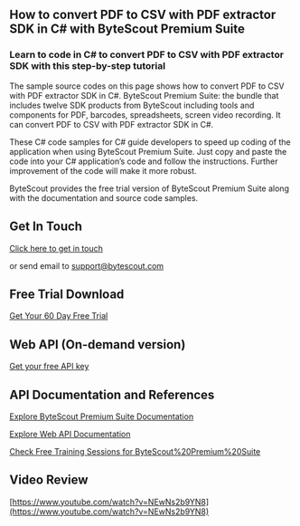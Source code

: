## How to convert PDF to CSV with PDF extractor SDK in C# with ByteScout Premium Suite

### Learn to code in C# to convert PDF to CSV with PDF extractor SDK with this step-by-step tutorial

The sample source codes on this page shows how to convert PDF to CSV with PDF extractor SDK in C#. ByteScout Premium Suite: the bundle that includes twelve SDK products from ByteScout including tools and components for PDF, barcodes, spreadsheets, screen video recording. It can convert PDF to CSV with PDF extractor SDK in C#.

 These C# code samples for C# guide developers to speed up coding of the application when using ByteScout Premium Suite. Just copy and paste the code into your C# application’s code and follow the instructions. Further improvement of the code will make it more robust.

ByteScout provides the free trial version of ByteScout Premium Suite along with the documentation and source code samples.

## Get In Touch

[Click here to get in touch](https://bytescout.zendesk.com/hc/en-us/requests/new?subject=ByteScout%20Premium%20Suite%20Question)

or send email to [support@bytescout.com](mailto:support@bytescout.com?subject=ByteScout%20Premium%20Suite%20Question) 

## Free Trial Download

[Get Your 60 Day Free Trial](https://bytescout.com/download/web-installer?utm_source=github-readme)

## Web API (On-demand version)

[Get your free API key](https://pdf.co/documentation/api?utm_source=github-readme)

## API Documentation and References

[Explore ByteScout Premium Suite Documentation](https://bytescout.com/documentation/index.html?utm_source=github-readme)

[Explore Web API Documentation](https://pdf.co/documentation/api?utm_source=github-readme)

[Check Free Training Sessions for ByteScout%20Premium%20Suite](https://academy.bytescout.com/)

## Video Review

[https://www.youtube.com/watch?v=NEwNs2b9YN8](https://www.youtube.com/watch?v=NEwNs2b9YN8)